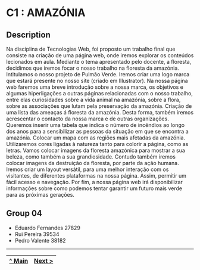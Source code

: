 # C1 : AMAZÓNIA

## Description

Na disciplina de Tecnologias Web, foi proposto um trabalho final que consiste na criação de uma página web, onde iremos explorar os conteúdos lecionados em aula. Mediante o tema apresentado pelo docente, a floresta, decidimos que iremos focar o nosso trabalho na floresta da amazónia. Intitulamos o nosso projeto de Pulmão Verde. Iremos criar uma logo marca que estará presente no nosso site (criado em Illustrator). Na nossa página web faremos uma breve introdução sobre a nossa marca, os objetivos e algumas hiperligações a outras páginas relacionadas com o nosso trabalho, entre elas curiosidades sobre a vida animal na amazónia, sobre a flora, sobre as associações que lutam pela preservação da amazónia. Criação de uma lista das ameaças á floresta da amazónia. Desta forma, também iremos acrescentar o contacto da nossa marca e de outras organizações. Queremos inserir uma tabela que indica o número de incêndios ao longo dos anos para a sensibilizar as pessoas da situação em que se encontra a amazónia. Colocar um mapa com as regiões mais afetadas da amazónia. Utilizaremos cores ligadas à natureza tanto para colorir a página, como as letras. Vamos colocar imagens da floresta amazónica para mostrar a sua beleza, como também a sua grandiosidade. Contudo também iremos colocar imagens da destruição da floresta, por parte da ação humana. Iremos criar um layout versátil, para uma melhor interação com os visitantes, de diferentes plataformas na nossa página. Assim, permitir um fácil acesso e navegação. Por fim, a nossa página web irá disponibilizar informações sobre como podemos tentar garantir um futuro mais verde para as próximas gerações.


## Group 04

* Eduardo Fernandes 27829
* Rui Pereira 39534
* Pedro Valente 38182


---
 [^ Main](../../../) | [Next >](https://github.com/tcm21-tw-g04/tcm-tw-g04/edit/main/Doc/C2.md)
:--- | :---: |
